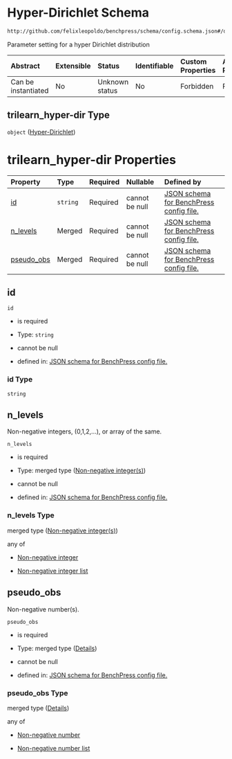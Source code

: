 # Hyper-Dirichlet Schema

```txt
http://github.com/felixleopoldo/benchpress/schema/config.schema.json#/definitions/trilearn_hyper-dir
```

Parameter setting for a hyper Dirichlet distribution

| Abstract            | Extensible | Status         | Identifiable | Custom Properties | Additional Properties | Access Restrictions | Defined In                                                                    |
| :------------------ | :--------- | :------------- | :----------- | :---------------- | :-------------------- | :------------------ | :---------------------------------------------------------------------------- |
| Can be instantiated | No         | Unknown status | No           | Forbidden         | Forbidden             | none                | [config.schema.json*](../../../out/config.schema.json "open original schema") |

## trilearn_hyper-dir Type

`object` ([Hyper-Dirichlet](config-definitions-hyper-dirichlet.md))

# trilearn_hyper-dir Properties

| Property                  | Type     | Required | Nullable       | Defined by                                                                                                                                                                                                          |
| :------------------------ | :------- | :------- | :------------- | :------------------------------------------------------------------------------------------------------------------------------------------------------------------------------------------------------------------ |
| [id](#id)                 | `string` | Required | cannot be null | [JSON schema for BenchPress config file.](config-definitions-hyper-dirichlet-properties-id.md "http://github.com/felixleopoldo/benchpress/schema/config.schema.json#/definitions/trilearn_hyper-dir/properties/id") |
| [n_levels](#n_levels)     | Merged   | Required | cannot be null | [JSON schema for BenchPress config file.](config-definitions-non-negative-integers.md "http://github.com/felixleopoldo/benchpress/schema/config.schema.json#/definitions/trilearn_hyper-dir/properties/n_levels")   |
| [pseudo_obs](#pseudo_obs) | Merged   | Required | cannot be null | [JSON schema for BenchPress config file.](config-definitions-flexnonnegnum.md "http://github.com/felixleopoldo/benchpress/schema/config.schema.json#/definitions/trilearn_hyper-dir/properties/pseudo_obs")         |

## id



`id`

*   is required

*   Type: `string`

*   cannot be null

*   defined in: [JSON schema for BenchPress config file.](config-definitions-hyper-dirichlet-properties-id.md "http://github.com/felixleopoldo/benchpress/schema/config.schema.json#/definitions/trilearn_hyper-dir/properties/id")

### id Type

`string`

## n_levels

Non-negative integers, (0,1,2,...), or array of the same.

`n_levels`

*   is required

*   Type: merged type ([Non-negative integer(s)](config-definitions-non-negative-integers.md))

*   cannot be null

*   defined in: [JSON schema for BenchPress config file.](config-definitions-non-negative-integers.md "http://github.com/felixleopoldo/benchpress/schema/config.schema.json#/definitions/trilearn_hyper-dir/properties/n_levels")

### n_levels Type

merged type ([Non-negative integer(s)](config-definitions-non-negative-integers.md))

any of

*   [Non-negative integer](config-definitions-non-negative-integers-anyof-non-negative-integer.md "check type definition")

*   [Non-negative integer list](config-definitions-non-negative-integers-anyof-non-negative-integer-list.md "check type definition")

## pseudo_obs

Non-negative number(s).

`pseudo_obs`

*   is required

*   Type: merged type ([Details](config-definitions-flexnonnegnum.md))

*   cannot be null

*   defined in: [JSON schema for BenchPress config file.](config-definitions-flexnonnegnum.md "http://github.com/felixleopoldo/benchpress/schema/config.schema.json#/definitions/trilearn_hyper-dir/properties/pseudo_obs")

### pseudo_obs Type

merged type ([Details](config-definitions-flexnonnegnum.md))

any of

*   [Non-negative number](config-definitions-flexnonnegnum-anyof-non-negative-number.md "check type definition")

*   [Non-negative number list](config-definitions-flexnonnegnum-anyof-non-negative-number-list.md "check type definition")
